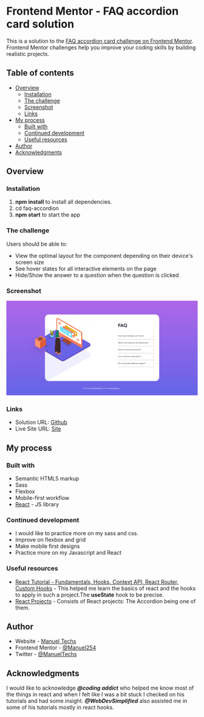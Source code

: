 # Frontend Mentor - FAQ accordion card solution

This is a solution to the [FAQ accordion card challenge on Frontend Mentor](https://www.frontendmentor.io/challenges/faq-accordion-card-XlyjD0Oam). Frontend Mentor challenges help you improve your coding skills by building realistic projects.

## Table of contents

- [Overview](#overview)
  - [Installation](#installation)
  - [The challenge](#the-challenge)
  - [Screenshot](#screenshot)
  - [Links](#links)
- [My process](#my-process)
  - [Built with](#built-with)
  - [Continued development](#continued-development)
  - [Useful resources](#useful-resources)
- [Author](#author)
- [Acknowledgments](#acknowledgments)

## Overview

### Installation

1. **npm install** to install all dependencies.
2. cd faq-accordion
3. **npm start** to start the app

### The challenge

Users should be able to:

- View the optimal layout for the component depending on their device's screen size
- See hover states for all interactive elements on the page
- Hide/Show the answer to a question when the question is clicked

### Screenshot

![Desktop screenshot](https://github.com/Manuel254/faq-accordion-react/blob/main/src/images/Frontend%20Mentor%20FAQ%20Accordion%20Card.png)

### Links

- Solution URL: [Github](https://github.com/Manuel254/faq-accordion-react)
- Live Site URL: [Site](https://faqaccordion-react.netlify.app/)

## My process

### Built with

- Semantic HTML5 markup
- Sass
- Flexbox
- Mobile-first workflow
- [React](https://reactjs.org/) - JS library

### Continued development

- I would like to practice more on my sass and css.
- Improve on flexbox and grid
- Make mobile first designs
- Practice more on my Javascript and React

### Useful resources

- [React Tutorial - Fundamentals, Hooks, Context API, React Router, Custom Hooks](https://www.youtube.com/watch?v=iZhV0bILFb0&t=22814s) - This helped me learn the basics of react and the hooks to apply in such a project.The **useState** hook to be precise.
- [React Projects](https://www.youtube.com/watch?v=ly3m6mv5qvg&t=1258s) - Consists of React projects: The Accordion being one of them.

## Author

- Website - [Manuel Techs](https://manueltechs.me/)
- Frontend Mentor - [@Manuel254](https://www.frontendmentor.io/profile/Manuel254)
- Twitter - [@ManuelTechs](https://twitter.com/ManuelTechs)

## Acknowledgments

I would like to acknowledge **_@coding addict_** who helped me know most of the things in react and when I felt like I was a bit stuck I checked on his tutorials and had some insight.
**_@WebDevSimplified_** also assisted me in some of his tutorials mostly in react hooks.
